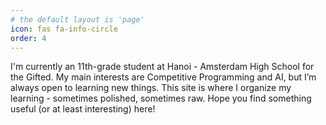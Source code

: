 ```yaml
---
# the default layout is 'page'
icon: fas fa-info-circle
order: 4
---
```


I'm currently an 11th-grade student at Hanoi - Amsterdam High School for the Gifted. My main interests are Competitive Programming and AI, but I’m always open to learning new things. This site is where I organize my learning - sometimes polished, sometimes raw. Hope you find something useful (or at least interesting) here!
